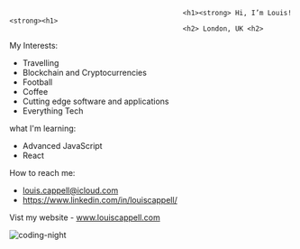                                                <h1><strong> Hi, I’m Louis! <strong><h1>
                                               <h2> London, UK <h2>
                                               
 
  My Interests: 
  
- Travelling 
- Blockchain and Cryptocurrencies 
- Football 
- Coffee 
- Cutting edge software and applications
- Everything Tech

what I'm learning: 

- Advanced JavaScript
- React

 
 How to reach me:
 - louis.cappell@icloud.com 
 - https://www.linkedin.com/in/louiscappell/
 
 
 Vist my website - www.louiscappell.com
 
 ![coding-night](https://i.pinimg.com/originals/e4/26/70/e426702edf874b181aced1e2fa5c6cde.gif)


